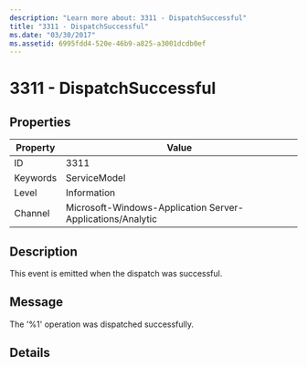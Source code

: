 ```yaml
---
description: "Learn more about: 3311 - DispatchSuccessful"
title: "3311 - DispatchSuccessful"
ms.date: "03/30/2017"
ms.assetid: 6995fdd4-520e-46b9-a825-a3001dcdb0ef
---
```

# 3311 - DispatchSuccessful

## Properties

| Property | Value |
| - | - |
|ID|3311|  
|Keywords|ServiceModel|  
|Level|Information|  
|Channel|Microsoft-Windows-Application Server-Applications/Analytic|  
  
## Description  

 This event is emitted when the dispatch was successful.  
  
## Message  

 The '%1' operation was dispatched successfully.  
  
## Details
